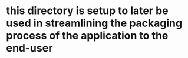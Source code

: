 # this directory is setup to later be used in streamlining the packaging process of the application to the end-user
